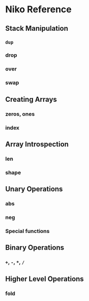 # Niko Reference

## Stack Manipulation

### `dup`

### drop

### over

### swap

## Creating Arrays

### zeros, ones

### index

## Array Introspection

### len

### shape

## Unary Operations

### abs

### neg

### Special functions

## Binary Operations

### `+`, `-`, `*`, `/`

## Higher Level Operations

### fold
